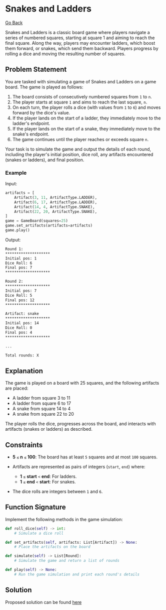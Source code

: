 # Snakes and Ladders

[Go Back](/OtherChallenges/other_challenges.md)

Snakes and Ladders is a classic board game where players navigate a series of numbered squares, starting at square 1 and aiming to reach the final square. Along the way, players may encounter ladders, which boost them forward, or snakes, which send them backward. Players progress by rolling a dice and moving the resulting number of squares.

## Problem Statement

You are tasked with simulating a game of Snakes and Ladders on a game board. The game is played as follows:

1. The board consists of consecutively numbered squares from `1` to `n`.
2. The player starts at square `1` and aims to reach the last square, `n`.
3. On each turn, the player rolls a dice (with values from `1` to `6`) and moves forward by the dice's value.
4. If the player lands on the start of a ladder, they immediately move to the ladder's endpoint.
5. If the player lands on the start of a snake, they immediately move to the snake's endpoint.
6. The game continues until the player reaches or exceeds square `n`.

Your task is to simulate the game and output the details of each round, including the player's initial position, dice roll, any artifacts encountered (snakes or ladders), and final position.

### Example

Input:
```python
artifacts = [
    Artifact(3, 11, ArtifactType.LADDER),
    Artifact(6, 17, ArtifactType.LADDER),
    Artifact(14, 4, ArtifactType.SNAKE),
    Artifact(22, 20, ArtifactType.SNAKE),
]
game = GameBoard(squares=25)
game.set_artifacts(artifacts=artifacts)
game.play()
```

Output:
```bash
Round 1:
********************
Initial pos: 1
Dice Roll: 6
Final pos: 7
********************

Round 2:
********************
Initial pos: 7
Dice Roll: 5
Final pos: 12
********************

Artifact: snake
********************
Initial pos: 14
Dice Roll: 0
Final pos: 4
********************

...

Total rounds: X
```

## Explanation

The game is played on a board with 25 squares, and the following artifacts are placed:

- A ladder from square 3 to 11
- A ladder from square 6 to 17
- A snake from square 14 to 4
- A snake from square 22 to 20

The player rolls the dice, progresses across the board, and interacts with artifacts (snakes or ladders) as described.

## Constraints

- **5** `≤` **n** `≤` **100**: The board has at least `5` squares and at most `100` squares.

- Artifacts are represented as pairs of integers (`start`, `end`) where:
    - **1** `≤` **start** `<` **end**: For ladders.
    - **1** `≤` **end** `<` **start**: For snakes.
- The dice rolls are integers between `1` and `6`.

## Function Signature

Implement the following methods in the game simulation:

```python
def roll_dice(self) -> int:
    # Simulate a dice roll

def set_artifacts(self, artifacts: List[Artifact]) -> None:
    # Place the artifacts on the board

def simulate(self) -> List[Round]:
    # Simulate the game and return a list of rounds

def play(self) -> None:
    # Run the game simulation and print each round's details
```

## Solution

Proposed solution can be found [here](/OtherChallenges/Snakes_and_Ladders/snakes_and_ladders.py)
